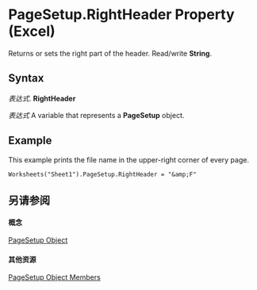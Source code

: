 
# PageSetup.RightHeader Property (Excel)

Returns or sets the right part of the header. Read/write  **String**.


## Syntax

 _表达式_. **RightHeader**

 _表达式_ A variable that represents a **PageSetup** object.


## Example

This example prints the file name in the upper-right corner of every page.


```
Worksheets("Sheet1").PageSetup.RightHeader = "&amp;F"
```


## 另请参阅


#### 概念


[PageSetup Object](2fd22df9-5987-f723-04a9-9a3f2e84ac81.md)
#### 其他资源


[PageSetup Object Members](http://msdn.microsoft.com/library/feabe079-cb03-f560-6032-88f5585ec8a8%28Office.15%29.aspx)